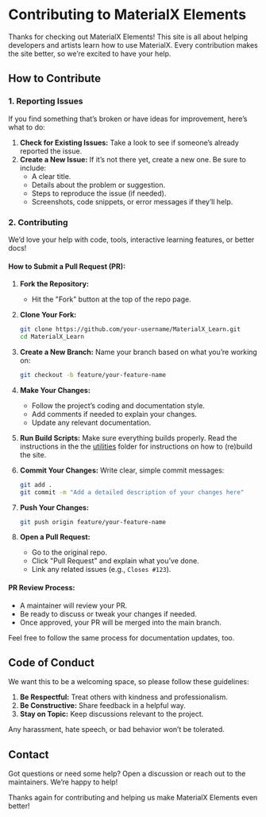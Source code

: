 # Contributing to MaterialX Elements

Thanks for checking out MaterialX Elements! This site is all about helping developers and artists learn how to use MaterialX. Every contribution makes the site better, so we’re excited to have your help.

## How to Contribute

### 1. Reporting Issues

If you find something that’s broken or have ideas for improvement, here’s what to do:

1. **Check for Existing Issues:** Take a look to see if someone’s already reported the issue.
2. **Create a New Issue:** If it’s not there yet, create a new one. Be sure to include:
   - A clear title.
   - Details about the problem or suggestion.
   - Steps to reproduce the issue (if needed).
   - Screenshots, code snippets, or error messages if they’ll help.

### 2. Contributing

We’d love your help with code, tools, interactive learning features, or better docs!

#### How to Submit a Pull Request (PR):

1. **Fork the Repository:**
   - Hit the "Fork" button at the top of the repo page.
2. **Clone Your Fork:**
   ```bash
   git clone https://github.com/your-username/MaterialX_Learn.git
   cd MaterialX_Learn
   ```
3. **Create a New Branch:**
   Name your branch based on what you’re working on:
   ```bash
   git checkout -b feature/your-feature-name
   ```
4. **Make Your Changes:**
   - Follow the project’s coding and documentation style.
   - Add comments if needed to explain your changes.
   - Update any relevant documentation.

5. **Run Build Scripts:**
   Make sure everything builds properly. Read the instructions in the the [utilities](utilities) folder for instructions on how to (re)build the site.

6. **Commit Your Changes:**
   Write clear, simple commit messages:
   ```bash
   git add .
   git commit -m "Add a detailed description of your changes here"
   ```

7. **Push Your Changes:**
   ```bash
   git push origin feature/your-feature-name
   ```

8. **Open a Pull Request:**
   - Go to the original repo.
   - Click "Pull Request" and explain what you’ve done.
   - Link any related issues (e.g., `Closes #123`).

#### PR Review Process:
- A maintainer will review your PR.
- Be ready to discuss or tweak your changes if needed.
- Once approved, your PR will be merged into the main branch.

Feel free to follow the same process for documentation updates, too.

## Code of Conduct

We want this to be a welcoming space, so please follow these guidelines:

1. **Be Respectful:** Treat others with kindness and professionalism.
2. **Be Constructive:** Share feedback in a helpful way.
3. **Stay on Topic:** Keep discussions relevant to the project.

Any harassment, hate speech, or bad behavior won’t be tolerated.

## Contact

Got questions or need some help? Open a discussion or reach out to the maintainers. We’re happy to help!

Thanks again for contributing and helping us make MaterialX Elements even better!

